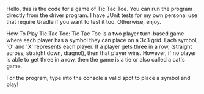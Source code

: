 Hello, this is the code for a game of Tic Tac Toe.
You can run the program directly from the driver program. 
I have JUnit tests for my own personal use that require
Gradle if you want to test it too. Otherwise, enjoy.

How To Play Tic Tac Toe:
Tic Tac Toe is a two player turn-based game where each player has a symbol
they can place on a 3x3 grid. Each symbol, 'O' and 'X' represents each player.
If a player gets three in a row, (straight across, straight down, diagnol), then
that player wins. However, if no player is able to get three in a row, then the
game is a tie or also called a cat's game. 

For the program, type into the console a valid spot to place a symbol and play!